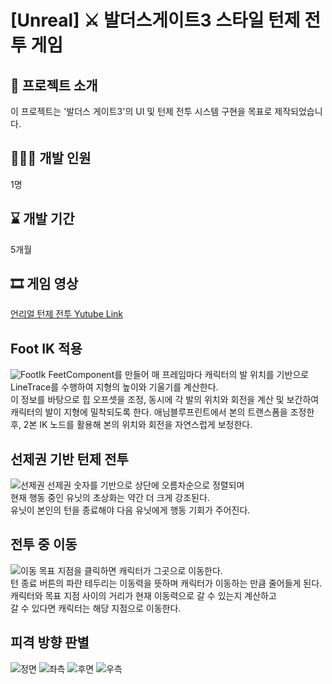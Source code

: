 # **[Unreal] ⚔️ 발더스게이트3 스타일 턴제 전투 게임**

## 📜 프로젝트 소개
이 프로젝트는 '발더스 게이트3'의 UI 및 턴제 전투 시스템 구현을 목표로 제작되었습니다.

## 🙋🏻‍♀️ 개발 인원
1명

## ⌛ 개발 기간
5개월

## 🎞️ 게임 영상
[언리얼 턴제 전투 Yutube Link](https://youtu.be/Pp9vFBqveSk)


## Foot IK 적용
![FootIk](https://github.com/user-attachments/assets/2bf8683e-e8ad-48e2-af82-1d212157c8a9)
FeetComponent를 만들어 매 프레임마다 캐릭터의 발 위치를 기반으로  
LineTrace를 수행하여 지형의 높이와 기울기를 계산한다.  
이 정보를 바탕으로 힙 오프셋을 조정, 동시에 각 발의 위치와 회전을 계산 및 보간하여  
캐릭터의 발이 지형에 밀착되도록 한다.
애님블루프린트에서 본의 트랜스폼을 조정한 후, 2본 IK 노드를 활용해 본의 위치와 회전을 자연스럽게 보정한다.  


## 선제권 기반 턴제 전투
![선제권](https://github.com/user-attachments/assets/fd778f70-5c39-41d6-a3a1-73382a6b6438)
선제권 숫자를 기반으로 상단에 오름차순으로 정렬되며  
현재 행동 중인 유닛의 초상화는 약간 더 크게 강조된다.  
유닛이 본인의 턴을 종료해야 다음 유닛에게 행동 기회가 주어진다.  

## 전투 중 이동
![이동](https://github.com/user-attachments/assets/a9fda9e6-2fe0-4028-becd-9d29da94d489)
목표 지점을 클릭하면 캐릭터가 그곳으로 이동한다.  
턴 종료 버튼의 파란 테두리는 이동력을 뜻하며 캐릭터가 이동하는 만큼 줄어들게 된다.  
캐릭터와 목표 지점 사이의 거리가 현재 이동력으로 갈 수 있는지 계산하고  
갈 수 있다면 캐릭터는 해당 지점으로 이동한다.  

## 피격 방향 판별
![정면](https://github.com/user-attachments/assets/bd912e4b-ebae-4ab8-bb91-ffcceaff625f)
![좌측](https://github.com/user-attachments/assets/7f88d733-13fa-4d68-b45a-cd95df98f6ad)
![후면](https://github.com/user-attachments/assets/fa393183-6d3c-4819-83e8-68823a519434)
![우측](https://github.com/user-attachments/assets/b4b7db8c-0937-4b9b-8435-fd4d1a144620)



